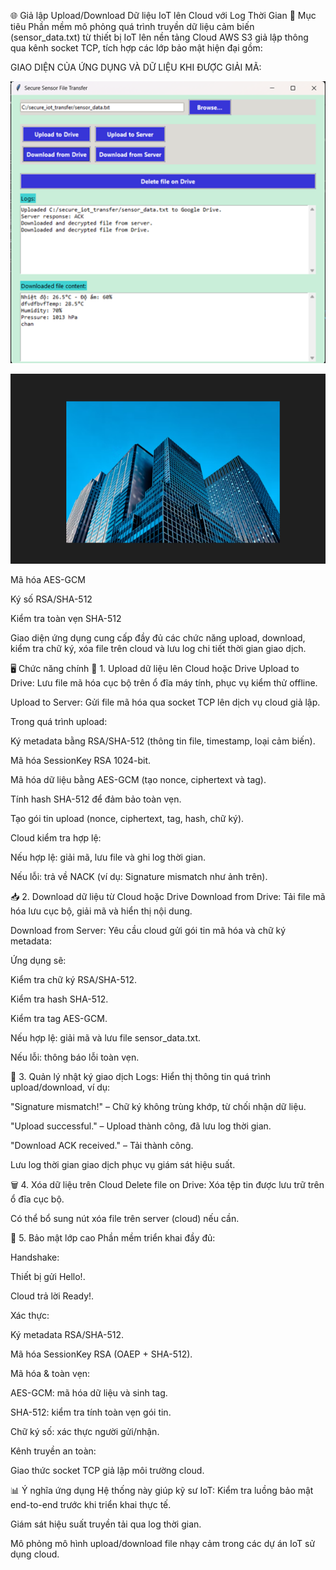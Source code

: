 🌐 Giả lập Upload/Download Dữ liệu IoT lên Cloud với Log Thời Gian
🎯 Mục tiêu
Phần mềm mô phỏng quá trình truyền dữ liệu cảm biến (sensor_data.txt) từ thiết bị IoT lên nền tảng Cloud AWS S3 giả lập thông qua kênh socket TCP, tích hợp các lớp bảo mật hiện đại gồm:




GIAO DIỆN CỦA ỨNG DỤNG VÀ DỮ LIỆU KHI ĐƯỢC GIẢI MÃ:

![Giao diện ứng dụng](https://github.com/nhucccc/BTLN/blob/main/up1.png)





![Dữ liệu ảnh khi được giải mã](https://github.com/nhucccc/BTLN/blob/main/up2.png)






Mã hóa AES-GCM

Ký số RSA/SHA-512

Kiểm tra toàn vẹn SHA-512

Giao diện ứng dụng cung cấp đầy đủ các chức năng upload, download, kiểm tra chữ ký, xóa file trên cloud và lưu log chi tiết thời gian giao dịch.

🖥️ Chức năng chính
📂 1. Upload dữ liệu lên Cloud hoặc Drive
Upload to Drive: Lưu file mã hóa cục bộ trên ổ đĩa máy tính, phục vụ kiểm thử offline.

Upload to Server: Gửi file mã hóa qua socket TCP lên dịch vụ cloud giả lập.

Trong quá trình upload:

Ký metadata bằng RSA/SHA-512 (thông tin file, timestamp, loại cảm biến).

Mã hóa SessionKey RSA 1024-bit.

Mã hóa dữ liệu bằng AES-GCM (tạo nonce, ciphertext và tag).

Tính hash SHA-512 để đảm bảo toàn vẹn.

Tạo gói tin upload (nonce, ciphertext, tag, hash, chữ ký).

Cloud kiểm tra hợp lệ:

Nếu hợp lệ: giải mã, lưu file và ghi log thời gian.

Nếu lỗi: trả về NACK (ví dụ: Signature mismatch như ảnh trên).

📥 2. Download dữ liệu từ Cloud hoặc Drive
Download from Drive: Tải file mã hóa lưu cục bộ, giải mã và hiển thị nội dung.

Download from Server: Yêu cầu cloud gửi gói tin mã hóa và chữ ký metadata:

Ứng dụng sẽ:

Kiểm tra chữ ký RSA/SHA-512.

Kiểm tra hash SHA-512.

Kiểm tra tag AES-GCM.

Nếu hợp lệ: giải mã và lưu file sensor_data.txt.

Nếu lỗi: thông báo lỗi toàn vẹn.

📝 3. Quản lý nhật ký giao dịch
Logs: Hiển thị thông tin quá trình upload/download, ví dụ:

"Signature mismatch!" – Chữ ký không trùng khớp, từ chối nhận dữ liệu.

"Upload successful." – Upload thành công, đã lưu log thời gian.

"Download ACK received." – Tải thành công.

Lưu log thời gian giao dịch phục vụ giám sát hiệu suất.

🗑️ 4. Xóa dữ liệu trên Cloud
Delete file on Drive: Xóa tệp tin được lưu trữ trên ổ đĩa cục bộ.

Có thể bổ sung nút xóa file trên server (cloud) nếu cần.

🔑 5. Bảo mật lớp cao
Phần mềm triển khai đầy đủ:

Handshake:

Thiết bị gửi Hello!.

Cloud trả lời Ready!.

Xác thực:

Ký metadata RSA/SHA-512.

Mã hóa SessionKey RSA (OAEP + SHA-512).

Mã hóa & toàn vẹn:

AES-GCM: mã hóa dữ liệu và sinh tag.

SHA-512: kiểm tra tính toàn vẹn gói tin.

Chữ ký số: xác thực người gửi/nhận.

Kênh truyền an toàn:

Giao thức socket TCP giả lập môi trường cloud.

📊 Ý nghĩa ứng dụng
Hệ thống này giúp kỹ sư IoT:
Kiểm tra luồng bảo mật end-to-end trước khi triển khai thực tế.

Giám sát hiệu suất truyền tải qua log thời gian.

Mô phỏng mô hình upload/download file nhạy cảm trong các dự án IoT sử dụng cloud.


